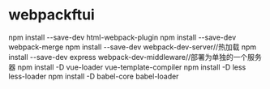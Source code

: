 # webpackftui
npm install --save-dev html-webpack-plugin
npm install --save-dev webpack-merge
npm install --save-dev webpack-dev-server//热加载
npm install --save-dev express webpack-dev-middleware//部署为单独的一个服务器
npm install -D vue-loader vue-template-compiler
npm install -D less less-loader
npm install -D babel-core babel-loader